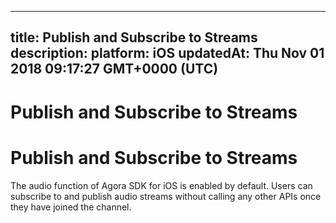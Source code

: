 
---
title: Publish and Subscribe to Streams
description: 
platform: iOS
updatedAt: Thu Nov 01 2018 09:17:27 GMT+0000 (UTC)
---
# Publish and Subscribe to Streams
# Publish and Subscribe to Streams
The audio function of Agora SDK for iOS is enabled by default. Users can subscribe to and publish audio streams without calling any other APIs once they have joined the channel.
